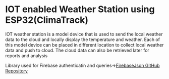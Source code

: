 # IOT enabled Weather Station using ESP32(ClimaTrack)

IOT weather station is a model device that is used to send the local weather data to the cloud and locally display the temperature and weather. Each of this model device can be placed in different location to collect local weather data and push to cloud. The cloud data can also be retrieved later for reports and analysis

Library used for Firebase authenticatin and queries->[FirebaseJson GitHub Repository](https://github.com/mobizt/FirebaseJson)

